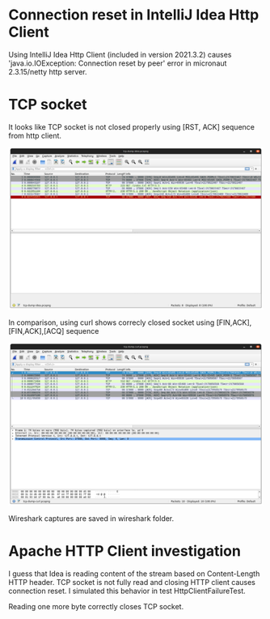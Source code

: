 # Connection reset in IntelliJ Idea Http Client 

Using IntelliJ Idea Http Client (included in version 2021.3.2) causes 
'java.io.IOException: Connection reset by peer' error in micronaut 2.3.15/netty http server.

# TCP socket

It looks like TCP socket is not closed properly using [RST, ACK] sequence from http client.

![idea.png](images/idea.png)

In comparison, using curl shows correcly closed socket using [FIN,ACK],[FIN,ACK],[ACQ] sequence 

![curl.png](images/curl.png)

Wireshark captures are saved in wireshark folder.

# Apache HTTP Client investigation

I guess that Idea is reading content of the stream based on Content-Length HTTP header. TCP socket is not fully read
and closing HTTP client causes connection reset. I simulated this behavior in test HttpClientFailureTest.

Reading one more byte correctly closes TCP socket.

